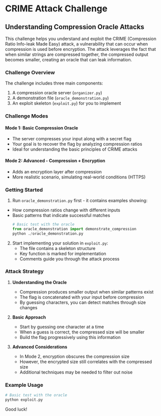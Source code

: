 # CRIME Attack Challenge

## Understanding Compression Oracle Attacks

This challenge helps you understand and exploit the CRIME (Compression Ratio Info-leak Made Easy) attack, a vulnerability that can occur when compression is used before encryption. The attack leverages the fact that when similar strings are compressed together, the compressed output becomes smaller, creating an oracle that can leak information.

### Challenge Overview

The challenge includes three main components:

1. A compression oracle server (`organizer.py`)
2. A demonstration file (`oracle_demonstration.py`)
3. An exploit skeleton (`exploit.py`) for you to implement

### Challenge Modes

#### Mode 1: Basic Compression Oracle

- The server compresses your input along with a secret flag
- Your goal is to recover the flag by analyzing compression ratios
- Ideal for understanding the basic principles of CRIME attacks

#### Mode 2: Advanced - Compression + Encryption

- Adds an encryption layer after compression
- More realistic scenario, simulating real-world conditions (HTTPS)

### Getting Started

1. Run `oracle_demonstration.py` first - it contains examples showing:

- How compression ratios change with different inputs
- Basic patterns that indicate successful matches
  ```python
  # Basic test with the oracle
  from oracle_demonstration import demonstrate_compression
  python ./oracle_demonstration.py
  ```

2. Start implementing your solution in `exploit.py`:
   - The file contains a skeleton structure
   - Key function is marked for implementation
   - Comments guide you through the attack process

### Attack Strategy

1. **Understanding the Oracle**

   - Compression produces smaller output when similar patterns exist
   - The flag is concatenated with your input before compression
   - By guessing characters, you can detect matches through size changes

2. **Basic Approach**

   - Start by guessing one character at a time
   - When a guess is correct, the compressed size will be smaller
   - Build the flag progressively using this information

3. **Advanced Considerations**
   - In Mode 2, encryption obscures the compression size
   - However, the encrypted size still correlates with the compressed size
   - Additional techniques may be needed to filter out noise

### Example Usage

```python
# Basic test with the oracle
python exploit.py
```

Good luck!
